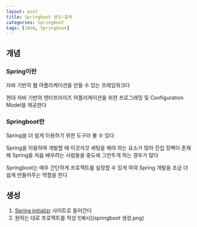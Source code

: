 ```yaml
---
layout: post
title: Springboot 생성~출력
categories: Springboot
tags: [JAVA, Springboot]
---
```

## 개념
### Spring이란
자바 기반의 웹 어플리케이션을 만들 수 있는 프레임워크다

현대 자바 기반의 엔터프라이즈 어플리케이션을 위한 프로그래밍 및 Configuration Model을 제공한다
### Springboot란
Spring을 더 쉽게 이용하기 위한 도구라 불 수 있다

Spring을 이용하여 개발할 때 이것저것 세팅을 해야 하는 요소가 많아 진입 장벽이 존재해 Spring을 처음 배우려는 사람들을 중도에 그만두게 하는 경우가 많다

Springboot는 매우 간단하게 프로젝트를 설정할 수 있게 하여 Spring 개발을 조금 더 쉽게 만들어주는 역할을 한다

## 생성
1. [Spring initializr](https://start.spring.io/) 사이트로 들어간다
2. 원하는 대로 프로젝트를 작성
![예시](springboot 생성.png)
